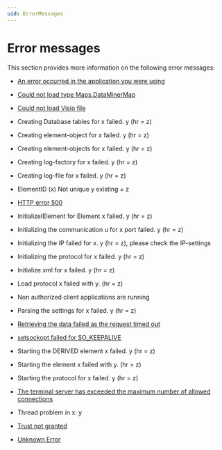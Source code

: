 ```yaml
---
uid: ErrorMessages
---
```


# Error messages

This section provides more information on the following error messages:

- [An error occurred in the application you were using](xref:An_error_occurred_in_the_application_you_were_using)

- [Could not load type Maps.DataMinerMap](xref:Could_not_load_type_Maps_DataMinerMap#could-not-load-type-mapsdataminermap)

- [Could not load Visio file](xref:Could_not_load_Visio_file)

- Creating Database tables for x failed. y (hr = z)

- Creating element-object for x failed. y (hr = z)

- Creating element-objects for x failed. y (hr = z)

- Creating log-factory for x failed. y (hr = z)

- Creating log-file for x failed. y (hr = z)

- ElementID (x) Not unique y existing = z

- [HTTP error 500](xref:HTTP_error_500)

- InitializeIElement for Element x failed. y (hr = z)

- Initializing the communication u for x port failed. y (hr = z)

- Initializing the IP failed for x. y (hr = z), please check the IP-settings

- Initializing the protocol for x failed. y (hr = z)

- Initialize xml for x failed. y (hr = z)

- Load protocol x failed with y. (hr = z)

- Non authorized client applications are running

- Parsing the settings for x failed. y (hr = z)

- [Retrieving the data failed as the request timed out](xref:Retrieving_the_data_failed_as_the_request_timed_out)

- [setsockopt failed for SO_KEEPALIVE](xref:setsockopt_failed_for_SO_KEEPALIVE)

- Starting the DERIVED element x failed. y (hr = z)

- Starting the element x failed with y. (hr = z)

- Starting the protocol for x failed. y (hr = z)

- [The terminal server has exceeded the maximum number of allowed connections](xref:The_terminal_server_has_exceeded_the_maximum_number_of_allowed_connections)

- Thread problem in x: y

- [Trust not granted](xref:Trust_not_granted)

- [Unknown Error](xref:Unknown_Error)
